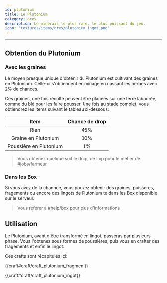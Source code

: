 ```yaml
---
id: plutonium
title: Le Plutonium
category: ores
description: Le minerais le plus rare, le plus puissant du jeu.
icon: "textures/items/ores/plutonium_ingot.png"
---
```

___
## Obtention du Plutonium

### Avec les graines

Le moyen presque unique d'obtenir du Plutonium est cultivant des graines en Plutonium. Celle-ci s'obtiennent en minage en cassant les herbes avec 2% de chances.  

Ces graines, une fois récolté peuvent être placées sur une terre labourée, comme du blé pour les faire pousser. Une fois au stade complet, vous obtiendrez les items suivant le tableau ci-dessous:

Item | Chance de drop
:--: | :------------:
Rien | 45%
Graine en Plutonium | 10%
Poussière en Plutonium | 1%

> Vous obtenez quelque soit le drop, de l'xp pour le métier de #jobs/farmeur

### Dans les Box

Si vous avez de la channce, vous pouvez obtenir des graines, puissères, fragements ou encore des lingots de Plutonium te dans les Box disponible sur le serveur. 
> Vous référer à #help/box pour plus d'informations

## Utilisation

Le Plutonium, avant d'être transformé en lingot, passeras par plusieurs phase. Vous l'obtenez sous formes de poussières, puis vous en crafter des fragements et enfin le lingot.  

Ces crafts sont récapitulés ici:

{{craft#craft/craft_plutonium_fragment}}

    
{{craft#craft/craft_plutonium_ingot}}
